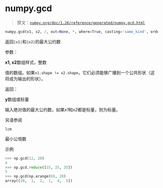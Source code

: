 # numpy.gcd

> 原文：[`numpy.org/doc/1.26/reference/generated/numpy.gcd.html`](https://numpy.org/doc/1.26/reference/generated/numpy.gcd.html)

```py
numpy.gcd(x1, x2, /, out=None, *, where=True, casting='same_kind', order='K', dtype=None, subok=True[, signature, extobj]) = <ufunc 'gcd'>
```

返回`|x1|`和`|x2|`的最大公约数

参数：

**x1, x2**数组样式，整数

值的数组。如果`x1.shape != x2.shape`，它们必须能够广播到一个公共形状（这将成为输出的形状）。

返回：

**y**数组或标量

输入绝对值的最大公约数，如果*x1*和*x2*都是标量，则为标量。

另请参阅

`lcm`

最小公倍数

示例

```py
>>> np.gcd(12, 20)
4
>>> np.gcd.reduce([15, 25, 35])
5
>>> np.gcd(np.arange(6), 20)
array([20,  1,  2,  1,  4,  5]) 
```
